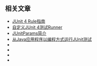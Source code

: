 ## 相关文章

+ [JUnit 4 Rule指南](docs/JUnit4-Rule指南.md)
+ [自定义JUnit 4测试Runner](docs/自定义JUnit4测试Runner.md)
+ [JUnitParams简介](docs/JUnitParams简介.md)
+ [从Java应用程序以编程方式运行JUnit测试](docs/从Java应用程序以编程方式运行JUnit测试.md)
+ []()
+ []()
+ []()
+ []()
